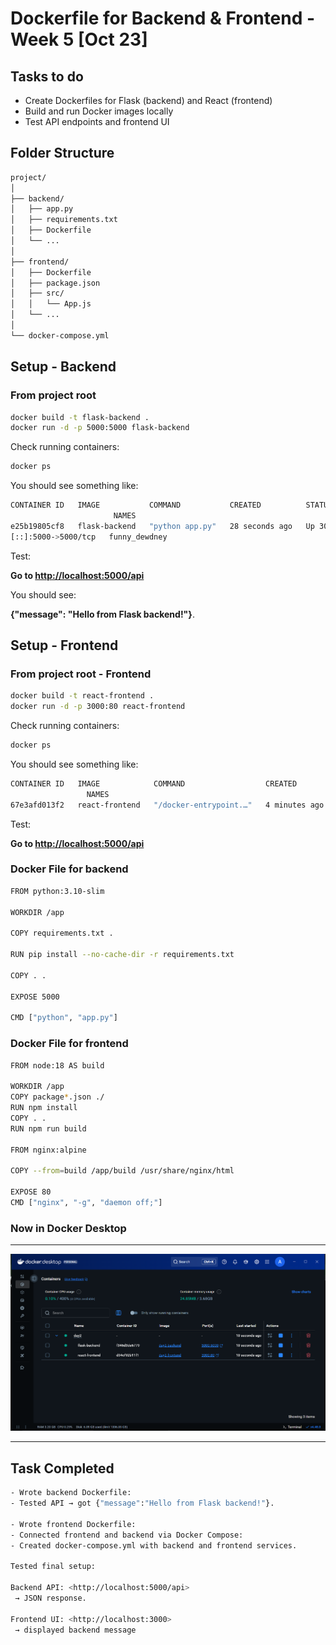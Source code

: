 # Dockerfile for Backend & Frontend - Week 5 [Oct 23]

## Tasks to do

- Create Dockerfiles for Flask (backend) and React (frontend)
- Build and run Docker images locally
- Test API endpoints and frontend UI

## Folder Structure

```bash
project/
│
├── backend/
│   ├── app.py
│   ├── requirements.txt
│   ├── Dockerfile
│   └── ...
│
├── frontend/
│   ├── Dockerfile
│   ├── package.json
│   ├── src/
│   │   └── App.js
│   └── ...
│
└── docker-compose.yml
```

## Setup - Backend

### From project root

```bash
docker build -t flask-backend .
docker run -d -p 5000:5000 flask-backend
```

Check running containers:

```bash
docker ps
```

You should see something like:

```bash
CONTAINER ID   IMAGE           COMMAND           CREATED          STATUS          PORTS
                       NAMES
e25b19805cf8   flask-backend   "python app.py"   28 seconds ago   Up 30 seconds   0.0.00:5000->5000tcp,
[::]:5000->5000/tcp   funny_dewdney
```

Test:

**Go to <http://localhost:5000/api>**

You should see:

**{"message": "Hello from Flask backend!"}**.

## Setup - Frontend

### From project root - Frontend

```bash
docker build -t react-frontend .
docker run -d -p 3000:80 react-frontend
```

Check running containers:

```bash
docker ps
```

You should see something like:

```bash
CONTAINER ID   IMAGE            COMMAND                  CREATED          STATUS          PORTS
                 NAMES
67e3afd013f2   react-frontend   "/docker-entrypoint.…"   4 minutes ago    Up 4 minutes    0.0.0.0:3000->80/tcp, [::]:3000->80/tcp       interesting_liskov
```

Test:

**Go to <http://localhost:5000/api>**

### Docker File for backend

```bash
FROM python:3.10-slim

WORKDIR /app

COPY requirements.txt .

RUN pip install --no-cache-dir -r requirements.txt

COPY . .

EXPOSE 5000

CMD ["python", "app.py"]
```

### Docker File for frontend

```bash
FROM node:18 AS build

WORKDIR /app
COPY package*.json ./
RUN npm install
COPY . .
RUN npm run build

FROM nginx:alpine

COPY --from=build /app/build /usr/share/nginx/html

EXPOSE 80
CMD ["nginx", "-g", "daemon off;"]

```

### Now in Docker Desktop

---
![screenshot](./Image/img1.PNG)

---

## Task Completed

```bash
- Wrote backend Dockerfile:
- Tested API → got {"message":"Hello from Flask backend!"}.

- Wrote frontend Dockerfile:
- Connected frontend and backend via Docker Compose:
- Created docker-compose.yml with backend and frontend services.

Tested final setup:

Backend API: <http://localhost:5000/api>
 → JSON response.

Frontend UI: <http://localhost:3000>
 → displayed backend message
```
